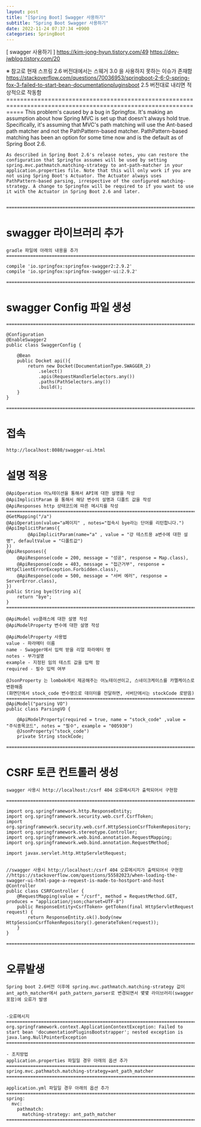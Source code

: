 ```yaml
---
layout: post
title: "[Spring Boot] Swagger 사용하기"
subtitle: "Spring Boot Swagger 사용하기"
date: 2022-11-24 07:37:34 +0900
categories: SpringBoot
---
```

[ swagger 사용하기 ]
https://kim-jong-hyun.tistory.com/49
https://dev-jwblog.tistory.com/20

※ 참고로 현재 스프링 2.6 버전대에서는 스웨거 3.0 을 사용하지 못하는 이슈가 존재함
	https://stackoverflow.com/questions/70036953/springboot-2-6-0-spring-fox-3-failed-to-start-bean-documentationpluginsboot
	2.5 버전대로 내리면 적상적으로 작동함
	=================================================================================================================
	This problem's caused by a bug in Springfox. It's making an assumption about how Spring MVC is set up that doesn't always hold true. Specifically, it's assuming that MVC's path matching will use the Ant-based path matcher and not the PathPattern-based matcher. PathPattern-based matching has been an option for some time now and is the default as of Spring Boot 2.6.

	As described in Spring Boot 2.6's release notes, you can restore the configuration that Springfox assumes will be used by setting spring.mvc.pathmatch.matching-strategy to ant-path-matcher in your application.properties file. Note that this will only work if you are not using Spring Boot's Actuator. The Actuator always uses PathPattern-based parsing, irrespective of the configured matching-strategy. A change to Springfox will be required to if you want to use it with the Actuator in Spring Boot 2.6 and later.	
	
	
	=================================================================================================================


# swagger 라이브러리 추가
	
	gradle 파일에 아래의 내용을 추가
	=================================================================================================================
    
	compile 'io.springfox:springfox-swagger2:2.9.2'
    compile 'io.springfox:springfox-swagger-ui:2.9.2'

	=================================================================================================================

# swagger Config 파일 생성
	=================================================================================================================

	@Configuration
	@EnableSwagger2
	public class SwaggerConfig {

		@Bean
		public Docket api(){
			return new Docket(DocumentationType.SWAGGER_2)
				.select()
				.apis(RequestHandlerSelectors.any())
				.paths(PathSelectors.any())
				.build();
		}
	}

	=================================================================================================================


# 접속
	http://localhost:8080/swagger-ui.html


# 설명 적용

	@ApiOperation 어노테이션을 통해서 API에 대한 설명을 작성
	@ApiImplicitParam 을 통해서 해당 변수의 설명과 디폴트 값을 작성
	@ApiResponses http 상태코드에 따른 메시지를 작성
	=================================================================================================================
    @GetMapping("/a")
    @ApiOperation(value="a페이지" , notes="접속시 bye라는 단어를 리턴합니다.")
    @ApiImplicitParams({
            @ApiImplicitParam(name="a" , value = "걍 테스트용 a변수에 대한 설명", defaultValue = "디폴트값")
    })
	@ApiResponses({
		@ApiResponse(code = 200, message = "성공", response = Map.class),
		@ApiResponse(code = 403, message = "접근거부", response = HttpClientErrorException.Forbidden.class),
		@ApiResponse(code = 500, message = "서버 에러", response = ServerError.class),
    })
    public String bye(String a){
        return "bye";
    }
	=================================================================================================================

	@ApiModel vo클래스에 대한 설명 작성
	@ApiModelProperty 변수에 대한 설명 작성

	@ApiModelProperty 사용법
	value - 파라메터 이름
	name - Swagger에서 입력 받을 리얼 파라메터 명
	notes - 부가설명
	example - 지정된 임의 테스트 값을 입력 함
	required - 필수 입력 여부

	@JsonProperty 는 lombok에서 제공해주는 어노테이션이고, 스네이크케이스를 카멜케이스로 변환해줌
	(화면단에서 stock_code 변수명으로 데이터를 전달하면, 서버단에서는 stockCode 로받음)
	=================================================================================================================
	@ApiModel("parsing VO")
	public class ParsingVO {

		@ApiModelProperty(required = true, name = "stock_code" ,value = "주식종목코드", notes = "필수", example = "005930")
		@JsonProperty("stock_code")
		private String stockCode;

	=================================================================================================================


# CSRF 토큰 컨트롤러 생성

	swagger 사용시 http://localhost:/csrf 404 오류메시지가 출력되어서 구현함

	=================================================================================================================

	import org.springframework.http.ResponseEntity;
	import org.springframework.security.web.csrf.CsrfToken;
	import org.springframework.security.web.csrf.HttpSessionCsrfTokenRepository;
	import org.springframework.stereotype.Controller;
	import org.springframework.web.bind.annotation.RequestMapping;
	import org.springframework.web.bind.annotation.RequestMethod;

	import javax.servlet.http.HttpServletRequest;


	//swagger 사용시 http://localhost:/csrf 404 오류메시지가 출력되어서 구현함
	//https://stackoverflow.com/questions/55582023/when-loading-the-swagger-ui-html-page-a-request-is-made-to-hostport-and-host
	@Controller
	public class CSRFController {
		@RequestMapping(value = "/csrf", method = RequestMethod.GET, produces = "application/json;charset=UTF-8")
		public ResponseEntity<CsrfToken> getToken(final HttpServletRequest request) {
			return ResponseEntity.ok().body(new HttpSessionCsrfTokenRepository().generateToken(request));
		}
	}

	=================================================================================================================


# 오류발생

	Spring boot 2.6버전 이후에 spring.mvc.pathmatch.matching-strategy 값이 ant_apth_matcher에서 path_pattern_parser로 변경되면서 몇몇 라이브러리(swagger포함)에 오류가 발생
	

	-오류메시지
	=================================================================================================================
	org.springframework.context.ApplicationContextException: Failed to start bean 'documentationPluginsBootstrapper'; nested exception is java.lang.NullPointerException
	=================================================================================================================
	
	- 조치방법
	application.properties 파일일 경우 아래의 옵션 추가
	=================================================================================================================
	spring.mvc.pathmatch.matching-strategy=ant_path_matcher
	=================================================================================================================

	application.yml 파일일 경우 아래의 옵션 추가
	=================================================================================================================
	spring:
	  mvc:
		pathmatch:
		  matching-strategy: ant_path_matcher
	=================================================================================================================
